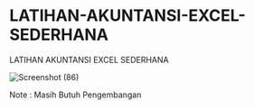 # LATIHAN-AKUNTANSI-EXCEL-SEDERHANA
LATIHAN AKUNTANSI EXCEL SEDERHANA

![Screenshot (86)](https://user-images.githubusercontent.com/57186921/116807329-3a1da500-ab65-11eb-9836-675a25c5bf7c.png)

Note : Masih Butuh Pengembangan
